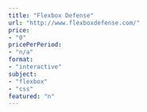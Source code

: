 ```yaml
---
title: "Flexbox Defense"
url: "http://www.flexboxdefense.com/"
price: 
- "0"
pricePerPeriod: 
- "n/a"
format: 
- "interactive"
subject: 
- "flexbox"
- "css"
featured: "n"
---
```

